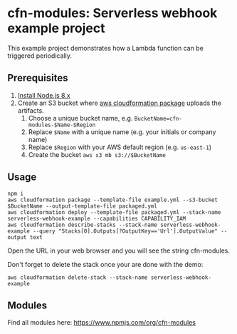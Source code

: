 # cfn-modules: Serverless webhook example project

This example project demonstrates how a Lambda function can be triggered periodically.

## Prerequisites

1. [Install Node.js 8.x](https://nodejs.org/)
2. Create an S3 bucket where [aws cloudformation package](https://docs.aws.amazon.com/cli/latest/reference/cloudformation/package.html) uploads the artifacts.
    1. Choose a unique bucket name, e.g. `BucketName=cfn-modules-$Name-$Region`
    2. Replace `$Name` with a unique name (e.g. your initials or company name)
    3. Replace `$Region` with your AWS default region (e.g. `us-east-1`)
    4. Create the bucket `aws s3 mb s3://$BucketName`

## Usage

```
npm i
aws cloudformation package --template-file example.yml --s3-bucket $BucketName --output-template-file packaged.yml
aws cloudformation deploy --template-file packaged.yml --stack-name serverless-webhook-example --capabilities CAPABILITY_IAM
aws cloudformation describe-stacks --stack-name serverless-webhook-example --query "Stacks[0].Outputs[?OutputKey=='Url'].OutputValue" --output text
```

Open the URL in your web browser and you will see the string cfn-modules.

Don't forget to delete the stack once your are done with the demo:

```
aws cloudformation delete-stack --stack-name serverless-webhook-example
```

## Modules

Find all modules here: https://www.npmjs.com/org/cfn-modules
